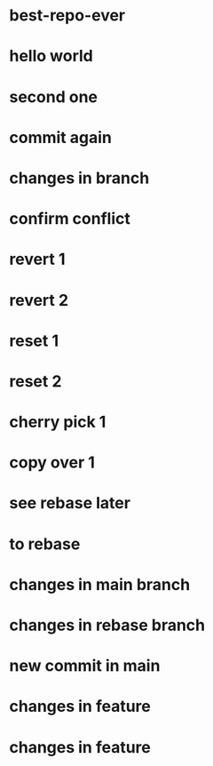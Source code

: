 # best-repo-ever
# hello world
# second one
# commit again
# changes in branch
# confirm conflict



# revert 1
# revert 2

# reset 1
# reset 2

# cherry pick 1
# copy over 1


# see rebase later
# to rebase

# changes in main branch
# changes in rebase branch


# new commit in main
# changes in feature
# changes in feature
